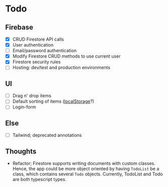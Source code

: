 # Todo

## Firebase

- [x] CRUD Firestore API calls
- [x] User authentication
- [ ] Email/password authentication
- [x] Modify Firestore CRUD methods to use current user
- [x] Firestore security rules
- [ ] Hosting: dev/test and production environments

## UI

- [ ] Drag n' drop items
- [ ] Default sorting of items ([localStorage](https://www.freecodecamp.org/news/how-to-use-localstorage-with-react-hooks-to-set-and-get-items/)?)
- [ ] Login-form

## Else

- [ ] Tailwind; deprecated annotations

## Thoughts

- Refactor; Firestore supports writing documents with custom classes. Hence, the app could be more object oriented by having `TodoList` be a class, which contains several `Todo` objects. Currently, TodoList and Todo are both typescript types.
